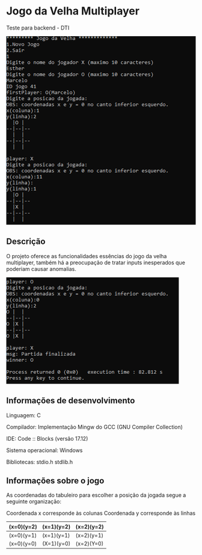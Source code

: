 # Jogo da Velha Multiplayer
Teste para backend - DTI

<img src="Tela.png">


## Descrição 
O projeto oferece as funcionalidades essências do jogo da velha multiplayer, também há a preocupação de tratar inputs inesperados que poderiam causar anomalias.

<img src="telaVencedor.png">

## Informações de desenvolvimento 

Linguagem: C

Compilador: Implementação Mingw do GCC (GNU Compiler Collection)

IDE: Code :: Blocks (versão 17.12)

Sistema operacional: Windows 

Bibliotecas: stdio.h  stdlib.h

## Informações sobre o jogo 
 
As coordenadas do tabuleiro para escolher a posição da jogada segue a seguinte organização:

Coordenada x corresponde às colunas
Coordenada y corresponde às linhas

(x=0)(y=2)|(x=1)(y=2)|(x=2)(y=2)
----------|----------|----------
(x=0)(y=1)|(x=1)(y=1)|(x=2)(y=1)
(x=0)(y=0)|(X=1)(y=0)|(x=2)(Y=0)


